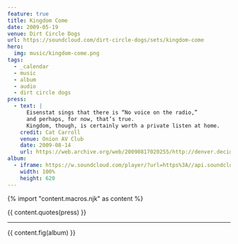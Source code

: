 ```yaml
---
feature: true
title: Kingdom Come
date: 2009-05-19
venue: Dirt Circle Dogs
url: https://soundcloud.com/dirt-circle-dogs/sets/kingdom-come
hero:
  img: music/kingdom-come.png
tags:
  - _calendar
  - music
  - album
  - audio
  - dirt circle dogs
press:
  - text: |
      Eisenstat sings that there is “No voice on the radio,”
      and perhaps, for now, that’s true.
      Kingdom, though, is certainly worth a private listen at home.
    credit: Cat Carroll
    venue: Onion AV Club
    date: 2009-08-14
    url: https://web.archive.org/web/20090817020255/http://denver.decider.com/articles/dirt-circle-dogs%2c31559/
album:
  - iframe: https://w.soundcloud.com/player/?url=https%3A//api.soundcloud.com/playlists/728697027&color=%23ff5500&auto_play=false&hide_related=false&show_comments=true&show_user=false&show_reposts=false&show_teaser=true
    width: 100%
    height: 620
---
```


{% import "content.macros.njk" as content %}

{{ content.quotes(press) }}

------

{{ content.fig(album) }}
